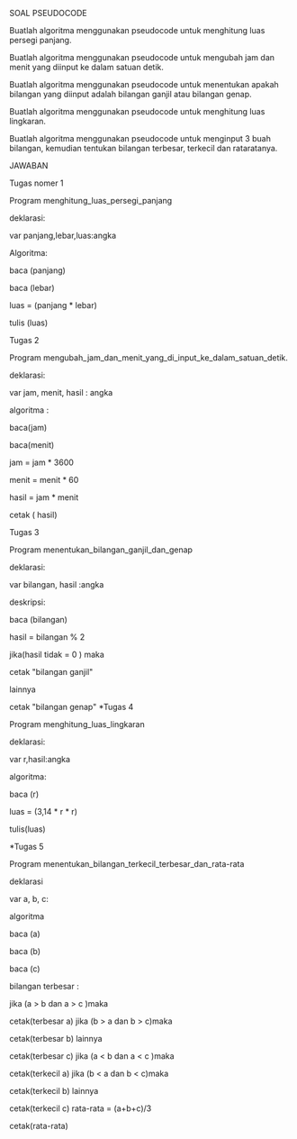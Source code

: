 SOAL PSEUDOCODE

Buatlah algoritma menggunakan pseudocode untuk menghitung luas persegi panjang.

Buatlah algoritma menggunakan pseudocode untuk mengubah jam dan menit yang diinput ke dalam satuan detik.

Buatlah algoritma menggunakan pseudocode untuk menentukan apakah bilangan yang diinput adalah bilangan ganjil atau bilangan genap.

Buatlah algoritma menggunakan pseudocode untuk menghitung luas lingkaran.

Buatlah algoritma menggunakan pseudocode untuk menginput 3 buah bilangan, kemudian tentukan bilangan terbesar, terkecil dan rataratanya.

JAWABAN

Tugas nomer 1

Program menghitung_luas_persegi_panjang

deklarasi:

var panjang,lebar,luas:angka

Algoritma:

baca (panjang)

baca (lebar)

luas = (panjang * lebar)

tulis (luas)

Tugas 2

Program mengubah_jam_dan_menit_yang_di_input_ke_dalam_satuan_detik.

deklarasi:

var jam, menit, hasil : angka

algoritma :

baca(jam)

baca(menit)

jam = jam * 3600

menit = menit * 60

hasil = jam * menit

cetak ( hasil)

Tugas 3

Program menentukan_bilangan_ganjil_dan_genap

deklarasi:

var bilangan, hasil :angka

deskripsi:

baca (bilangan)

hasil = bilangan % 2

  jika(hasil tidak = 0 ) maka
   
   cetak "bilangan ganjil" 
   
  lainnya
   
   cetak "bilangan genap"
*Tugas 4

Program menghitung_luas_lingkaran

deklarasi:

var r,hasil:angka

algoritma:

baca (r)

luas = (3,14 * r * r)

tulis(luas)

*Tugas 5

Program menentukan_bilangan_terkecil_terbesar_dan_rata-rata

deklarasi

var a, b, c:

algoritma

baca (a)

baca (b)

baca (c)

bilangan terbesar :

jika (a > b dan a > c )maka

cetak(terbesar a)
jika (b > a dan b > c)maka

cetak(terbesar b)
lainnya

 cetak(terbesar c)
jika (a < b dan a < c )maka

 cetak(terkecil a)
jika (b < a dan b < c)maka

  cetak(terkecil b)
lainnya

 cetak(terkecil c)
rata-rata = (a+b+c)/3

 cetak(rata-rata)